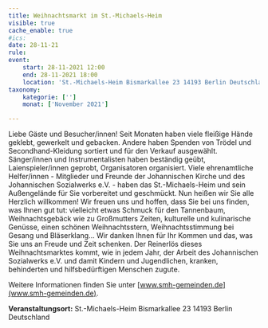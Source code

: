 ```yaml
---
title: Weihnachtsmarkt im St.-Michaels-Heim
visible: true
cache_enable: true
#ics: 
date: 28-11-21
rule: 
event:
	start: 28-11-2021 12:00
	end: 28-11-2021 18:00
	location: 'St.-Michaels-Heim Bismarkallee 23 14193 Berlin Deutschland'
taxonomy:
	kategorie: ['']
	monat: ['November 2021']

---
```

Liebe Gäste und Besucher/innen!
Seit Monaten haben viele fleißige Hände geklebt, gewerkelt und gebacken. Andere haben Spenden von Trödel und Secondhand-Kleidung sortiert und für den Verkauf ausgewählt. Sänger/innen und Instrumentalisten haben beständig geübt, Laienspieler/innen geprobt, Organisatoren organisiert.
Viele ehrenamtliche Helfer/innen - Mitglieder und Freunde der Johannischen Kirche und des Johannischen Sozialwerks e.V. - haben das St.-Michaels-Heim und sein Außengelände für Sie vorbereitet und geschmückt.
Nun heißen wir Sie alle Herzlich willkommen!
Wir freuen uns und hoffen, dass Sie bei uns finden, was Ihnen gut tut: vielleicht etwas Schmuck für den Tannenbaum, Weihnachtsgebäck wie zu Großmutters Zeiten, kulturelle und kulinarische Genüsse, einen schönen Weihnachtsstern, Weihnachtsstimmung bei Gesang und Bläserklang...
Wir danken Ihnen für Ihr Kommen und das, was Sie uns an Freude und Zeit schenken. Der Reinerlös dieses Weihnachtsmarktes kommt, wie in jedem Jahr, der Arbeit des Johannischen Sozialwerks e.V. und damit Kindern und Jugendlichen, kranken, behinderten und hilfsbedürftigen Menschen zugute.

Weitere Informationen finden Sie unter [www.smh-gemeinden.de](www.smh-gemeinden.de).


**Veranstaltungsort:** St.-Michaels-Heim
Bismarkallee 23
14193 Berlin
Deutschland

